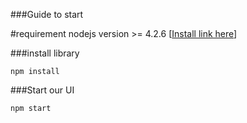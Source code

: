 ###Guide to start

#requirement
nodejs version >= 4.2.6
[[Install link here](http://tecadmin.net/install-latest-nodejs-npm-on-ubuntu/#)]

###install library
```
npm install
```

###Start our UI
```
npm start
```